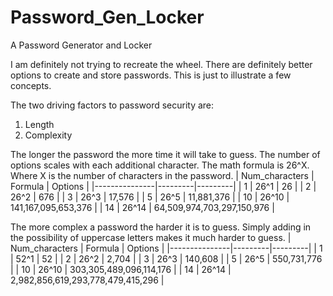 # Password_Gen_Locker
A Password Generator and Locker

I am definitely not trying to recreate the wheel. There are definitely better options to create and store passwords. This is just to illustrate a few concepts.

The two driving factors to password security are:
1. Length
2. Complexity

The longer the password the more time it will take to guess.
The number of options scales with each additional character. The math formula is 26^X. Where X is the number of characters in the password.
| Num_characters | Formula | Options |
|---------------|---------|---------|
| 1             | 26^1    | 26      |
| 2             | 26^2    | 676      |
| 3             | 26^3    | 17,576     |
| 5             | 26^5    | 11,881,376      |
| 10             | 26^10    | 141,167,095,653,376      |
| 14            | 26^14    | 64,509,974,703,297,150,976      |


The more complex a password the harder it is to guess.
Simply adding in the possibility of uppercase letters makes it much harder to guess.
| Num_characters | Formula | Options |
|---------------|---------|---------|
| 1             | 52^1    | 52      |
| 2             | 26^2    | 2,704      |
| 3             | 26^3    | 140,608    |
| 5             | 26^5    | 550,731,776      |
| 10             | 26^10    | 303,305,489,096,114,176      |
| 14            | 26^14    | 2,982,856,619,293,778,479,415,296      |
